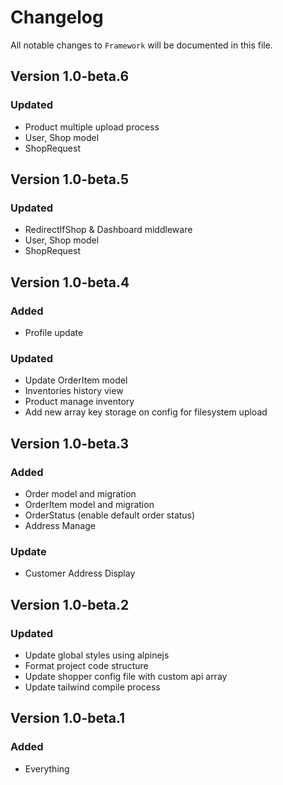 # Changelog

All notable changes to `Framework` will be documented in this file.

## Version 1.0-beta.6

### Updated

-   Product multiple upload process
-   User, Shop model
-   ShopRequest

## Version 1.0-beta.5

### Updated

-   RedirectIfShop & Dashboard middleware
-   User, Shop model
-   ShopRequest

## Version 1.0-beta.4

### Added

-   Profile update

### Updated

-   Update OrderItem model
-   Inventories history view
-   Product manage inventory
-   Add new array key storage on config for filesystem upload

## Version 1.0-beta.3

### Added

-   Order model and migration
-   OrderItem model and migration
-   OrderStatus (enable default order status)
-   Address Manage

### Update

-   Customer Address Display

## Version 1.0-beta.2

### Updated

-   Update global styles using alpinejs
-   Format project code structure
-   Update shopper config file with custom api array
-   Update tailwind compile process

## Version 1.0-beta.1

### Added

-   Everything
